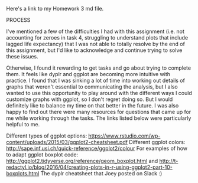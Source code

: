 Here's a link to my Homework 3 md file.

PROCESS

I've mentioned a few of the difficulties I had with this assignment (i.e. not accounting for zeroes in task 4, struggling to understand plots that include lagged life expectancy) that I was not able to totally resolve by the end of this assignment, but I'd like to acknowledge and continue trying to solve these issues.

Otherwise, I found it rewarding to get tasks and go about trying to complete them. It feels like dyplr and ggplot are becoming more intuitive with practice. I found that I was sinking a lot of time into working out details of graphs that weren't essential to communicating the analysis, but I also wanted to use this opportunity to play around with the different ways I could customize graphs with ggplot, so I don't regret doing so. But I would definitely like to balance my time on that better in the future.
I was also happy to find out there were many resources for questions that came up for me while working through the tasks. The links listed below were particularly helpful to me.

Different types of ggplot options: https://www.rstudio.com/wp-content/uploads/2015/03/ggplot2-cheatsheet.pdf
Different ggplot colors: http://sape.inf.usi.ch/quick-reference/ggplot2/colour
For examples of how to adapt ggplot boxplot code: http://ggplot2.tidyverse.org/reference/geom_boxplot.html and http://t-redactyl.io/blog/2016/04/creating-plots-in-r-using-ggplot2-part-10-boxplots.html
The dyplr cheatsheet that Joey posted on Slack :)

